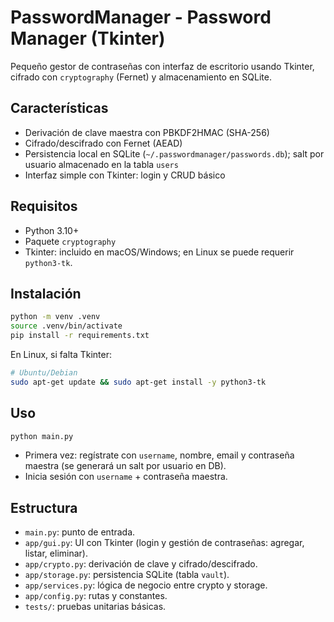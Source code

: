 # PasswordManager - Password Manager (Tkinter)

Pequeño gestor de contraseñas con interfaz de escritorio usando Tkinter, cifrado con `cryptography` (Fernet) y almacenamiento en SQLite.

## Características
- Derivación de clave maestra con PBKDF2HMAC (SHA-256)
- Cifrado/descifrado con Fernet (AEAD)
- Persistencia local en SQLite (`~/.passwordmanager/passwords.db`); salt por usuario almacenado en la tabla `users`
- Interfaz simple con Tkinter: login y CRUD básico

## Requisitos
- Python 3.10+
- Paquete `cryptography`
- Tkinter: incluido en macOS/Windows; en Linux se puede requerir `python3-tk`.

## Instalación

```bash
python -m venv .venv
source .venv/bin/activate
pip install -r requirements.txt
```

En Linux, si falta Tkinter:
```bash
# Ubuntu/Debian
sudo apt-get update && sudo apt-get install -y python3-tk
```

## Uso

```bash
python main.py
```

- Primera vez: regístrate con `username`, nombre, email y contraseña maestra (se generará un salt por usuario en DB).
- Inicia sesión con `username` + contraseña maestra.

## Estructura

- `main.py`: punto de entrada.
- `app/gui.py`: UI con Tkinter (login y gestión de contraseñas: agregar, listar, eliminar).
- `app/crypto.py`: derivación de clave y cifrado/descifrado.
- `app/storage.py`: persistencia SQLite (tabla `vault`).
- `app/services.py`: lógica de negocio entre crypto y storage.
- `app/config.py`: rutas y constantes.
- `tests/`: pruebas unitarias básicas.

